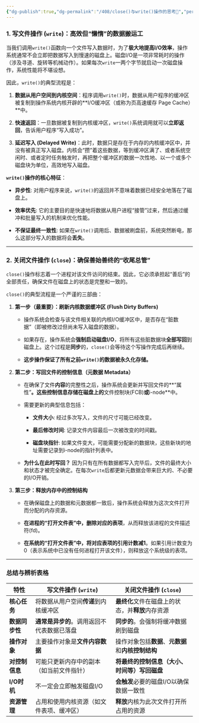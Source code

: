 ```yaml
---
{"dg-publish":true,"dg-permalink":"/408/close()与write()操作的思考🤔","permalink":"/408/close()与write()操作的思考🤔/","dgShowBacklinks":true,"dgShowLocalGraph":true,"dgShowInlineTitle":true}
---
```


### 1. 写文件操作 (`write`)：高效但“懒惰”的数据搬运工

当我们调用`write()`函数向一个文件写入数据时，为了**极大地提高I/O效率**，操作系统通常不会立即把数据写入到慢速的磁盘上。磁盘I/O是一项非常耗时的操作（涉及寻道、旋转等机械动作）。如果每次`write`一两个字节就启动一次磁盘操作，系统性能将不堪设想。

因此，`write()`的典型流程是：

1. **数据从用户空间到内核空间**：程序调用`write()`时，数据从用户程序的缓冲区被复制到操作系统内核开辟的**I/O缓冲区（或称为页高速缓存 Page Cache）**中。
    
2. **快速返回**：一旦数据被复制到内核缓冲区，`write()`系统调用就可以**立即返回**，告诉用户程序“写入成功”。
    
3. **延迟写入 (Delayed Write)**：此时，数据只是存在于内存的内核缓冲区中，并没有被真正写入磁盘。内核会“攒”着这些数据，等到缓冲区满了、或者系统空闲时、或者定时任务触发时，再把整个缓冲区的数据一次性地、以一个或多个磁盘块为单位，高效地写入磁盘。
    

**`write()`操作的核心特征**：

- **异步性**: 对用户程序来说，`write()`的返回并不意味着数据已经安全地落在了磁盘上。
    
- **效率优先**: 它的主要目的是快速地将数据从用户进程“接管”过来，然后通过缓冲和批量写入的机制来优化性能。
    
- **不保证最终一致性**: 如果在`write()`调用后、数据被刷盘前，系统突然断电，那么这部分写入的数据将会**丢失**。
    

---

### 2. 关闭文件操作 (`close`)：确保善始善终的“收尾总管”

`close()`操作标志着一个进程对该文件访问的结束。因此，它必须承担起“善后”的全部责任，确保文件在磁盘上的状态是完整和一致的。

`close()`的典型流程是一个严谨的三部曲：

1. **第一步（最重要）：刷新内核数据缓冲区 (Flush Dirty Buffers)**
    
    - 操作系统会检查与该文件相关联的内核I/O缓冲区中，是否存在“脏数据”（即被修改过但尚未写入磁盘的数据）。
        
    - 如果存在，操作系统会**强制启动磁盘I/O**，将所有这些脏数据块**全部写回**到磁盘上。这个过程是**同步**的，`close()`会等待这个写操作完成后再继续。
        
    - **这步操作保证了所有之前`write()`的数据被永久化存储。**
        
2. **第二步：写回文件的控制信息（元数据 Metadata）**
    
    - 在确保了文件**内容**的完整性之后，操作系统会更新并写回文件的**“属性”**。这些控制信息存储在磁盘上的**文件控制块(FCB)**或**i-node**中。
        
    - 需要更新的典型信息包括：
        
        - **文件大小**: 经过多次写入，文件的尺寸可能已经改变。
            
        - **最后修改时间**: 记录文件内容最后一次被改变的时间戳。
            
        - **磁盘块指针**: 如果文件变大，可能需要分配新的数据块，这些新块的地址需要记录到i-node的指针列表中。
            
    - **为什么在此时写回？** 因为只有在所有数据都写入完毕后，文件的最终大小和状态才被完全确定。在每次`write`后都更新元数据会带来巨大的、不必要的I/O开销。
        
3. **第三步：释放内存中的控制结构**
    
    - 在确保磁盘上的数据和元数据都一致后，操作系统会释放为这次文件打开而分配的内存资源。
        
    - **在进程的“打开文件表”中，删除对应的表项**，从而释放该进程的文件描述符(fd)。
        
    - **在系统的“打开文件表”中，将对应表项的引用计数减1**。如果引用计数变为0（表示系统中已没有任何进程打开该文件），则释放这个系统级的表项。
        

---

### **总结与辨析表格**

|特性|写文件操作 (`write`)|关闭文件操作 (`close`)|
|---|---|---|
|**核心任务**|将数据从用户空间**传递**到内核缓冲区|**最终化**文件在磁盘上的状态，并**释放**内存资源|
|**数据同步性**|**通常是异步的**。调用返回不代表数据已落盘|**同步的**。会强制将缓冲数据刷到磁盘|
|**操作对象**|主要操作对象是**文件内容数据**|操作对象包括**数据**、**元数据**和**内核控制结构**|
|**对控制信息**|可能只更新内存中的副本（如当前文件指针）|**将最终的控制信息（大小、时间等）写回磁盘**|
|**I/O时机**|不一定会立即触发磁盘I/O|**会触发**必要的磁盘I/O以确保数据一致性|
|**资源管理**|占用和使用内核资源（如文件表项、缓冲区）|**释放**内核为此次文件打开所占用的资源|

